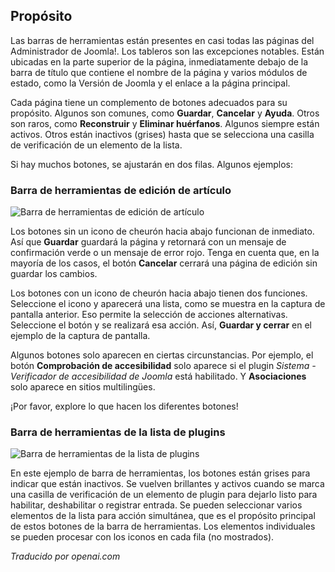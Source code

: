 <!-- Filename: Help6.x:Toolbars  / Display title: Barres d'outils -->

## Propósito

Las barras de herramientas están presentes en casi todas las páginas del Administrador de Joomla!. Los tableros son las excepciones notables. Están ubicadas en la parte superior de la página, inmediatamente debajo de la barra de título que contiene el nombre de la página y varios módulos de estado, como la Versión de Joomla y el enlace a la página principal.

Cada página tiene un complemento de botones adecuados para su propósito. Algunos son comunes, como **Guardar**, **Cancelar** y **Ayuda**. Otros son raros, como **Reconstruir** y **Eliminar huérfanos**. Algunos siempre están activos. Otros están inactivos (grises) hasta que se selecciona una casilla de verificación de un elemento de la lista.

Si hay muchos botones, se ajustarán en dos filas. Algunos ejemplos:

### Barra de herramientas de edición de artículo

![Barra de herramientas de edición de artículo](../../../es/images/common-elements/article-edit-toolbar.png)

Los botones sin un icono de cheurón hacia abajo funcionan de inmediato. Así que **Guardar** guardará la página y retornará con un mensaje de confirmación verde o un mensaje de error rojo. Tenga en cuenta que, en la mayoría de los casos, el botón **Cancelar** cerrará una página de edición sin guardar los cambios.

Los botones con un icono de cheurón hacia abajo tienen dos funciones. Seleccione el icono y aparecerá una lista, como se muestra en la captura de pantalla anterior. Eso permite la selección de acciones alternativas. Seleccione el botón y se realizará esa acción. Así, **Guardar y cerrar** en el ejemplo de la captura de pantalla.

Algunos botones solo aparecen en ciertas circunstancias. Por ejemplo, el botón **Comprobación de accesibilidad** solo aparece si el plugin *Sistema - Verificador de accesibilidad de Joomla* está habilitado. Y **Asociaciones** solo aparece en sitios multilingües.

¡Por favor, explore lo que hacen los diferentes botones!

### Barra de herramientas de la lista de plugins

![Barra de herramientas de la lista de plugins](../../../es/images/common-elements/plugins-list-toolbar.png)

En este ejemplo de barra de herramientas, los botones están grises para indicar que están inactivos. Se vuelven brillantes y activos cuando se marca una casilla de verificación de un elemento de plugin para dejarlo listo para habilitar, deshabilitar o registrar entrada. Se pueden seleccionar varios elementos de la lista para acción simultánea, que es el propósito principal de estos botones de la barra de herramientas. Los elementos individuales se pueden procesar con los iconos en cada fila (no mostrados).

*Traducido por openai.com*

